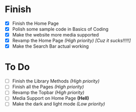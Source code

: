 # Finish
- [x] Finish the Home Page
- [x] Polish some sample code in Basics of Coding
- [x] Make the website more media supported
- [x] Revamp the Home Page _(High priority)_ _[Cuz it sucks!!!!!]_
- [x] Make the Search Bar actual working

# To Do
- [ ] Finish the Library Methods _(High priority)_
- [ ] Finish all the Pages _(High priority)_
- [ ] Revamp the Topbar _(High priority)_
- [ ] Media Support on Home Page **(Hell)**
- [ ] Make the dark and light mode _(Low priority)_